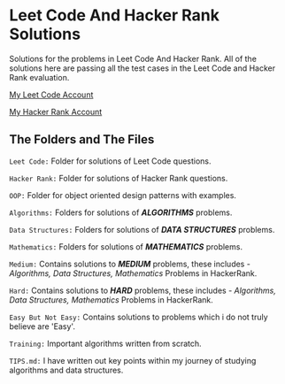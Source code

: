 # Leet Code And Hacker Rank Solutions
Solutions for the problems in Leet Code And Hacker Rank. All of the solutions here are 
passing all the test cases in the Leet Code and Hacker Rank evaluation.

[My Leet Code Account](https://leetcode.com/ilkercankaya/)

[My Hacker Rank Account](https://www.hackerrank.com/ilkercankaya)

## The Folders and The Files

`Leet Code:` Folder for solutions of Leet Code questions.

`Hacker Rank:` Folder for solutions of Hacker Rank questions.
 
`OOP:` Folder for object oriented design patterns with examples.

`Algorithms:` Folders for solutions of _**ALGORITHMS**_ problems.

`Data Structures:` Folders for solutions of _**DATA STRUCTURES**_ problems.

`Mathematics:` Folders for solutions of _**MATHEMATICS**_ problems.

`Medium:` Contains solutions to _**MEDIUM**_ problems, these includes - _Algorithms, 
Data Structures, Mathematics_ Problems in HackerRank.

`Hard:` Contains solutions to _**HARD**_ problems, these includes - _Algorithms, 
Data Structures, Mathematics_ Problems in HackerRank.

`Easy But Not Easy:` Contains solutions to problems which i do not truly believe are 'Easy'.

`Training:` Important algorithms written from scratch.

`TIPS.md:` I have written out key points within my journey of studying algorithms and data structures. 